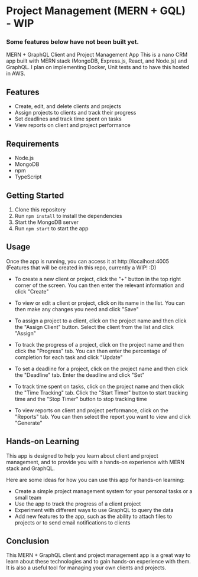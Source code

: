 # Project Management (MERN + GQL) - WIP

### Some features below have not been built yet.

MERN + GraphQL Client and Project Management App
This is a nano CRM app built with MERN stack (MongoDB, Express.js, React, and Node.js) and GraphQL. I plan on implementing Docker, Unit tests and to have this hosted in AWS.

## Features

- Create, edit, and delete clients and projects
- Assign projects to clients and track their progress
- Set deadlines and track time spent on tasks
- View reports on client and project performance

## Requirements

- Node.js
- MongoDB
- npm
- TypeScript

## Getting Started

1. Clone this repository
2. Run `npm install` to install the dependencies
3. Start the MongoDB server
4. Run `npm start` to start the app

## Usage

Once the app is running, you can access it at http://localhost:4005 (Features that will be created in this repo, currently a WIP! :D)

- To create a new client or project, click the "+" button in the top right corner of the screen. You can then enter the relevant information and click "Create"

- To view or edit a client or project, click on its name in the list. You can then make any changes you need and click "Save"

- To assign a project to a client, click on the project name and then click the "Assign Client" button. Select the client from the list and click "Assign"

- To track the progress of a project, click on the project name and then click the "Progress" tab. You can then enter the percentage of completion for each task and click "Update"

- To set a deadline for a project, click on the project name and then click the "Deadline" tab. Enter the deadline and click "Set"

- To track time spent on tasks, click on the project name and then click the "Time Tracking" tab. Click the "Start Timer" button to start tracking time and the "Stop Timer" button to stop tracking time

- To view reports on client and project performance, click on the "Reports" tab. You can then select the report you want to view and click "Generate"

## Hands-on Learning

This app is designed to help you learn about client and project management, and to provide you with a hands-on experience with MERN stack and GraphQL.

Here are some ideas for how you can use this app for hands-on learning:

- Create a simple project management system for your personal tasks or a small team
- Use the app to track the progress of a client project
- Experiment with different ways to use GraphQL to query the data
- Add new features to the app, such as the ability to attach files to projects or to send email notifications to clients

## Conclusion

This MERN + GraphQL client and project management app is a great way to learn about these technologies and to gain hands-on experience with them. It is also a useful tool for managing your own clients and projects.

